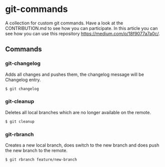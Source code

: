 # git-commands

A collection for custom git commands. Have a look at the CONTRIBUTION.md to see how you can participate.
In this article you can see how you can use this repository https://medium.com/p/18f9077a7a0c/.

## Commands

### git-changelog

Adds all changes and pushes them, the changelog message will be Changelog entry.

```bash
$ git changelog
```

### git-cleanup

Deletes all local branches which are no longer available on the remote.

```bash
$ git cleanup
```

### git-rbranch

Creates a new local branch, does switch to the new branch and does push the new branch to the remote.

```bash
$ git rbranch feature/new-branch
```
